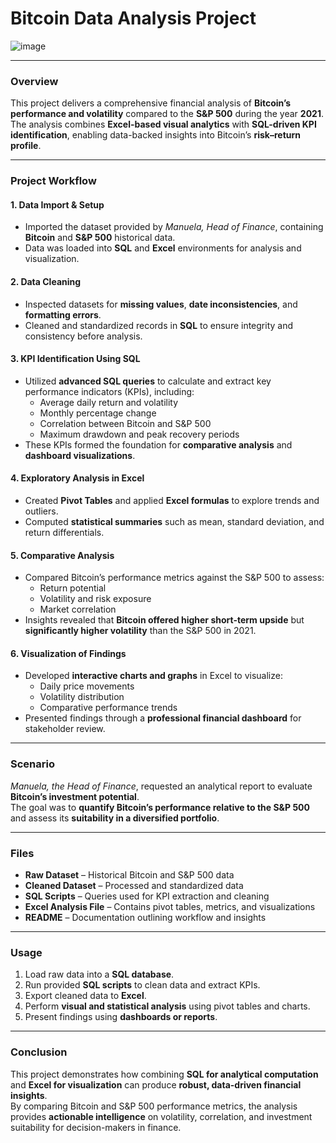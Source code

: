 # Bitcoin Data Analysis Project

![image](https://github.com/user-attachments/assets/54205aba-3cfd-41b6-b9af-04ae7aac9a09)

---

### Overview

This project delivers a comprehensive financial analysis of **Bitcoin’s performance and volatility** compared to the **S&P 500** during the year **2021**.  
The analysis combines **Excel-based visual analytics** with **SQL-driven KPI identification**, enabling data-backed insights into Bitcoin’s **risk–return profile**.

---

### Project Workflow

#### 1. Data Import & Setup
- Imported the dataset provided by *Manuela, Head of Finance*, containing **Bitcoin** and **S&P 500** historical data.  
- Data was loaded into **SQL** and **Excel** environments for analysis and visualization.

#### 2. Data Cleaning
- Inspected datasets for **missing values**, **date inconsistencies**, and **formatting errors**.  
- Cleaned and standardized records in **SQL** to ensure integrity and consistency before analysis.

#### 3. KPI Identification Using SQL
- Utilized **advanced SQL queries** to calculate and extract key performance indicators (KPIs), including:  
  - Average daily return and volatility  
  - Monthly percentage change  
  - Correlation between Bitcoin and S&P 500  
  - Maximum drawdown and peak recovery periods  
- These KPIs formed the foundation for **comparative analysis** and **dashboard visualizations**.

#### 4. Exploratory Analysis in Excel
- Created **Pivot Tables** and applied **Excel formulas** to explore trends and outliers.  
- Computed **statistical summaries** such as mean, standard deviation, and return differentials.

#### 5. Comparative Analysis
- Compared Bitcoin’s performance metrics against the S&P 500 to assess:  
  - Return potential  
  - Volatility and risk exposure  
  - Market correlation  
- Insights revealed that **Bitcoin offered higher short-term upside** but **significantly higher volatility** than the S&P 500 in 2021.

#### 6. Visualization of Findings
- Developed **interactive charts and graphs** in Excel to visualize:  
  - Daily price movements  
  - Volatility distribution  
  - Comparative performance trends  
- Presented findings through a **professional financial dashboard** for stakeholder review.

---

### Scenario

*Manuela, the Head of Finance*, requested an analytical report to evaluate **Bitcoin’s investment potential**.  
The goal was to **quantify Bitcoin’s performance relative to the S&P 500** and assess its **suitability in a diversified portfolio**.

---

### Files
- **Raw Dataset** – Historical Bitcoin and S&P 500 data  
- **Cleaned Dataset** – Processed and standardized data  
- **SQL Scripts** – Queries used for KPI extraction and cleaning  
- **Excel Analysis File** – Contains pivot tables, metrics, and visualizations  
- **README** – Documentation outlining workflow and insights  

---

### Usage
1. Load raw data into a **SQL database**.  
2. Run provided **SQL scripts** to clean data and extract KPIs.  
3. Export cleaned data to **Excel**.  
4. Perform **visual and statistical analysis** using pivot tables and charts.  
5. Present findings using **dashboards or reports**.

---

### Conclusion

This project demonstrates how combining **SQL for analytical computation** and **Excel for visualization** can produce **robust, data-driven financial insights**.  
By comparing Bitcoin and S&P 500 performance metrics, the analysis provides **actionable intelligence** on volatility, correlation, and investment suitability for decision-makers in finance.
